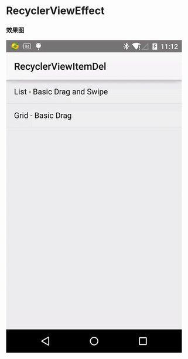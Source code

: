# RecyclerViewEffect

### 效果图

![3](https://github.com/jarylan/RecyclerViewEffect/blob/master/3.gif)
